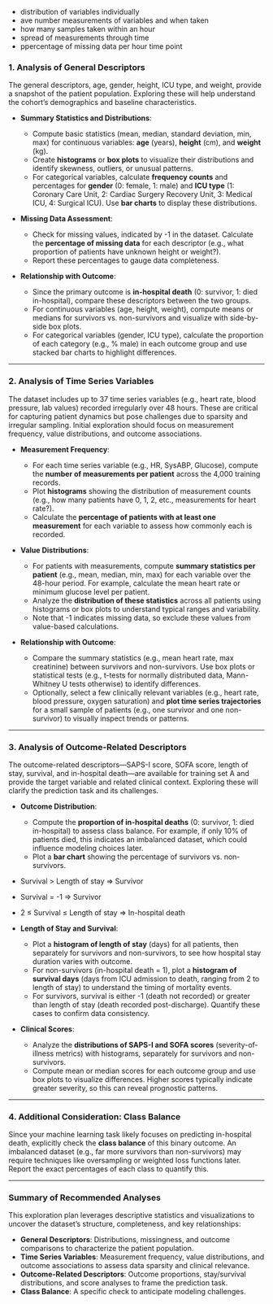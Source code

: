 - distribution of variables individually
- ave number measurements of variables and when taken
- how many samples taken within an hour
- spread of measurements through time 
- ppercentage of missing data per hour time point


### 1. Analysis of General Descriptors
The general descriptors, age, gender, height, ICU type, and weight, provide a snapshot of the patient population. Exploring these will help understand the cohort’s demographics and baseline characteristics.

- **Summary Statistics and Distributions**:
  - Compute basic statistics (mean, median, standard deviation, min, max) for continuous variables: **age** (years), **height** (cm), and **weight** (kg).
  - Create **histograms** or **box plots** to visualize their distributions and identify skewness, outliers, or unusual patterns.
  - For categorical variables, calculate **frequency counts** and percentages for **gender** (0: female, 1: male) and **ICU type** (1: Coronary Care Unit, 2: Cardiac Surgery Recovery Unit, 3: Medical ICU, 4: Surgical ICU). Use **bar charts** to display these distributions.

- **Missing Data Assessment**:
  - Check for missing values, indicated by -1 in the dataset. Calculate the **percentage of missing data** for each descriptor (e.g., what proportion of patients have unknown height or weight?).
  - Report these percentages to gauge data completeness.

- **Relationship with Outcome**:
  - Since the primary outcome is **in-hospital death** (0: survivor, 1: died in-hospital), compare these descriptors between the two groups.
  - For continuous variables (age, height, weight), compute means or medians for survivors vs. non-survivors and visualize with side-by-side box plots.
  - For categorical variables (gender, ICU type), calculate the proportion of each category (e.g., % male) in each outcome group and use stacked bar charts to highlight differences.

---

### 2. Analysis of Time Series Variables
The dataset includes up to 37 time series variables (e.g., heart rate, blood pressure, lab values) recorded irregularly over 48 hours. These are critical for capturing patient dynamics but pose challenges due to sparsity and irregular sampling. Initial exploration should focus on measurement frequency, value distributions, and outcome associations. 

- **Measurement Frequency**:
  - For each time series variable (e.g., HR, SysABP, Glucose), compute the **number of measurements per patient** across the 4,000 training records.
  - Plot **histograms** showing the distribution of measurement counts (e.g., how many patients have 0, 1, 2, etc., measurements for heart rate?).
  - Calculate the **percentage of patients with at least one measurement** for each variable to assess how commonly each is recorded.

- **Value Distributions**:
  - For patients with measurements, compute **summary statistics per patient** (e.g., mean, median, min, max) for each variable over the 48-hour period. For example, calculate the mean heart rate or minimum glucose level per patient.
  - Analyze the **distribution of these statistics** across all patients using histograms or box plots to understand typical ranges and variability.
  - Note that -1 indicates missing data, so exclude these values from value-based calculations.

- **Relationship with Outcome**:
  - Compare the summary statistics (e.g., mean heart rate, max creatinine) between survivors and non-survivors. Use box plots or statistical tests (e.g., t-tests for normally distributed data, Mann-Whitney U tests otherwise) to identify differences.
  - Optionally, select a few clinically relevant variables (e.g., heart rate, blood pressure, oxygen saturation) and **plot time series trajectories** for a small sample of patients (e.g., one survivor and one non-survivor) to visually inspect trends or patterns.

---

### 3. Analysis of Outcome-Related Descriptors
The outcome-related descriptors—SAPS-I score, SOFA score, length of stay, survival, and in-hospital death—are available for training set A and provide the target variable and related clinical context. Exploring these will clarify the prediction task and its challenges.

- **Outcome Distribution**:
  - Compute the **proportion of in-hospital deaths** (0: survivor, 1: died in-hospital) to assess class balance. For example, if only 10% of patients died, this indicates an imbalanced dataset, which could influence modeling choices later.
  - Plot a **bar chart** showing the percentage of survivors vs. non-survivors.
- Survival > Length of stay  ⇒  Survivor
- Survival = -1  ⇒  Survivor
- 2 ≤ Survival ≤ Length of stay  ⇒  In-hospital death

- **Length of Stay and Survival**:
  - Plot a **histogram of length of stay** (days) for all patients, then separately for survivors and non-survivors, to see how hospital stay duration varies with outcome.
  - For non-survivors (in-hospital death = 1), plot a **histogram of survival days** (days from ICU admission to death, ranging from 2 to length of stay) to understand the timing of mortality events.
  - For survivors, survival is either -1 (death not recorded) or greater than length of stay (death recorded post-discharge). Quantify these cases to confirm data consistency.

- **Clinical Scores**:
  - Analyze the **distributions of SAPS-I and SOFA scores** (severity-of-illness metrics) with histograms, separately for survivors and non-survivors.
  - Compute mean or median scores for each outcome group and use box plots to visualize differences. Higher scores typically indicate greater severity, so this can reveal prognostic patterns.

---

### 4. Additional Consideration: Class Balance
Since your machine learning task likely focuses on predicting in-hospital death, explicitly check the **class balance** of this binary outcome. An imbalanced dataset (e.g., far more survivors than non-survivors) may require techniques like oversampling or weighted loss functions later. Report the exact percentages of each class to quantify this.

---

### Summary of Recommended Analyses
This exploration plan leverages descriptive statistics and visualizations to uncover the dataset’s structure, completeness, and key relationships:
- **General Descriptors**: Distributions, missingness, and outcome comparisons to characterize the patient population.
- **Time Series Variables**: Measurement frequency, value distributions, and outcome associations to assess data sparsity and clinical relevance.
- **Outcome-Related Descriptors**: Outcome proportions, stay/survival distributions, and score analyses to frame the prediction task.
- **Class Balance**: A specific check to anticipate modeling challenges.

